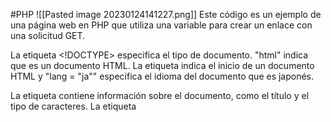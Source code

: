 #PHP 
![[Pasted image 20230124141227.png]]
Este código es un ejemplo de una página web en PHP que utiliza una variable para crear un enlace con una solicitud GET.

La etiqueta <!DOCTYPE> especifica el tipo de documento. "html" indica que es un documento HTML. La etiqueta <html> indica el inicio de un documento HTML y "lang = "ja"" especifica el idioma del documento que es japonés.

La etiqueta <head> contiene información sobre el documento, como el título y el tipo de caracteres. La etiqueta <title> especifica el título de la página que se mostrará en la pestaña del navegador. La etiqueta <meta charset = "utf-8"> especifica el conjunto de caracteres utilizado en el documento, que es UTF-8.

La etiqueta <body> contiene el contenido de la página web que se mostrará al usuario. Dentro de esta etiqueta, hay una etiqueta <div> que contiene el código PHP que crea el enlace.

El código PHP comienza con la etiqueta <?php y termina con la etiqueta ?>. Dentro de estas etiquetas, se asigna el valor "東京" a la variable $data. Luego se utiliza la función rawurldecode() para decodificar el valor de la variable $data.

La variable $url se establece con el valor "checkData.php".

La función echo imprime un enlace utilizando la variable $url y $data como parámetros de la solicitud GET. El enlace contiene el texto "送信する" que significa "enviar" en japonés.

Cuando el usuario hace clic en el enlace, se envía una solicitud GET a la página "checkData.php" con el parámetro "data" y su valor "東京". La página "checkData.php" puede usar esa información para realizar cualquier acción necesaria.